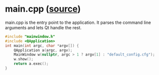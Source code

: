 # main.cpp ([source](../appskeleton/main.cpp))
main.cpp is the entry point to the application. It parses the command line
arguments and lets Qt handle the rest. 

``` cpp
#include "mainwindow.h"
#include <QApplication>
int main(int argc, char *argv[]) {
	QApplication a(argc, argv);
	MainWindow w(nullptr, argc > 1 ? argv[1] : "default_config.cfg");
	w.show();
	return a.exec();
}
